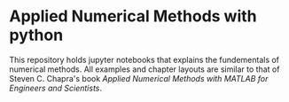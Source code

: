 # Applied Numerical Methods with python
This repository holds jupyter notebooks that explains the fundementals of numerical methods.
All examples and chapter layouts are similar to that of Steven C. Chapra's book *Applied Numerical Methods with MATLAB for Engineers and Scientists*.
